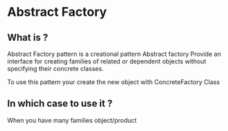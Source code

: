 # Abstract Factory

## What is ?
Abstract Factory pattern is a creational pattern
Abstract factory Provide an interface for creating families of related or dependent objects without specifying their concrete classes.

To use this pattern your create the new object with ConcreteFactory Class

## In which case to use it ?
When you have many families object/product